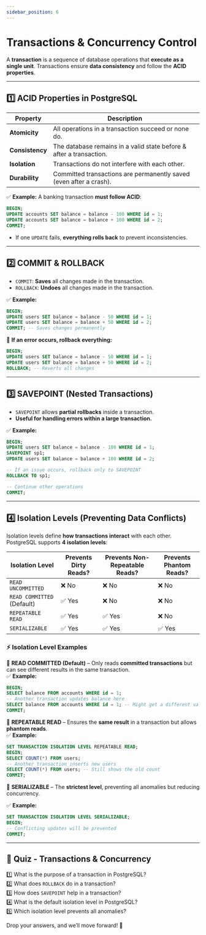 ```yaml
---
sidebar_position: 6
---
```

# Transactions & Concurrency Control
A **transaction** is a sequence of database operations that **execute as a single unit**. Transactions ensure **data consistency** and follow the **ACID properties**.

---

## **1️⃣ ACID Properties in PostgreSQL**
| Property      | Description |
|--------------|-------------|
| **Atomicity**  | All operations in a transaction succeed or none do. |
| **Consistency** | The database remains in a valid state before & after a transaction. |
| **Isolation** | Transactions do not interfere with each other. |
| **Durability** | Committed transactions are permanently saved (even after a crash). |

✅ **Example:** A banking transaction **must follow ACID**:  
```sql
BEGIN;
UPDATE accounts SET balance = balance - 100 WHERE id = 1;
UPDATE accounts SET balance = balance + 100 WHERE id = 2;
COMMIT;
```
- If one `UPDATE` fails, **everything rolls back** to prevent inconsistencies.

---

## **2️⃣ COMMIT & ROLLBACK**  
- `COMMIT`: **Saves** all changes made in the transaction.  
- `ROLLBACK`: **Undoes** all changes made in the transaction.  

✅ **Example:**  
```sql
BEGIN;
UPDATE users SET balance = balance - 50 WHERE id = 1;
UPDATE users SET balance = balance + 50 WHERE id = 2;
COMMIT; -- Saves changes permanently
```
🚀 **If an error occurs, rollback everything:**  
```sql
BEGIN;
UPDATE users SET balance = balance - 50 WHERE id = 1;
UPDATE users SET balance = balance + 50 WHERE id = 2;
ROLLBACK; -- Reverts all changes
```

---

## **3️⃣ SAVEPOINT (Nested Transactions)**
- `SAVEPOINT` allows **partial rollbacks** inside a transaction.  
- **Useful for handling errors within a large transaction.**  

✅ **Example:**  
```sql
BEGIN;
UPDATE users SET balance = balance - 100 WHERE id = 1;
SAVEPOINT sp1;
UPDATE users SET balance = balance + 100 WHERE id = 2;

-- If an issue occurs, rollback only to SAVEPOINT
ROLLBACK TO sp1;

-- Continue other operations
COMMIT;
```

---

## **4️⃣ Isolation Levels (Preventing Data Conflicts)**
Isolation levels define **how transactions interact** with each other. PostgreSQL supports **4 isolation levels**:  

| Isolation Level | Prevents Dirty Reads? | Prevents Non-Repeatable Reads? | Prevents Phantom Reads? |
|----------------|----------------------|------------------------------|------------------------|
| `READ UNCOMMITTED` | ❌ No | ❌ No | ❌ No |
| `READ COMMITTED` (Default) | ✅ Yes | ❌ No | ❌ No |
| `REPEATABLE READ` | ✅ Yes | ✅ Yes | ❌ No |
| `SERIALIZABLE` | ✅ Yes | ✅ Yes | ✅ Yes |

### **⚡ Isolation Level Examples**
🔹 **READ COMMITTED (Default)** – Only reads **committed transactions** but can see different results in the same transaction.  
✅ **Example:**  
```sql
BEGIN;
SELECT balance FROM accounts WHERE id = 1;
-- Another transaction updates balance here
SELECT balance FROM accounts WHERE id = 1; -- Might get a different value
COMMIT;
```

🔹 **REPEATABLE READ** – Ensures the **same result** in a transaction but allows **phantom reads**.  
✅ **Example:**  
```sql
SET TRANSACTION ISOLATION LEVEL REPEATABLE READ;
BEGIN;
SELECT COUNT(*) FROM users;
-- Another transaction inserts new users
SELECT COUNT(*) FROM users; -- Still shows the old count
COMMIT;
```

🔹 **SERIALIZABLE** – The **strictest level**, preventing all anomalies but reducing concurrency.  

✅ **Example:**  
```sql
SET TRANSACTION ISOLATION LEVEL SERIALIZABLE;
BEGIN;
-- Conflicting updates will be prevented
COMMIT;
```

---

## **📝 Quiz - Transactions & Concurrency**
1️⃣ What is the purpose of a transaction in PostgreSQL?  
2️⃣ What does `ROLLBACK` do in a transaction?  
3️⃣ How does `SAVEPOINT` help in a transaction?  
4️⃣ What is the default isolation level in PostgreSQL?  
5️⃣ Which isolation level prevents all anomalies?  

Drop your answers, and we’ll move forward! 🚀